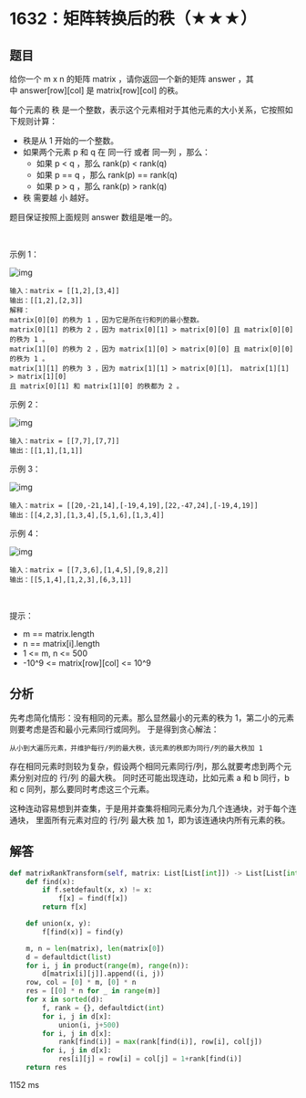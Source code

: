 # 1632：矩阵转换后的秩（★★★）




## 题目

给你一个 m x n 的矩阵 matrix ，请你返回一个新的矩阵 answer ，其中 answer[row][col] 是 matrix[row][col] 的秩。

每个元素的 秩 是一个整数，表示这个元素相对于其他元素的大小关系，它按照如下规则计算：
- 秩是从 1 开始的一个整数。
- 如果两个元素 p 和 q 在 同一行 或者 同一列 ，那么：
    - 如果 p < q ，那么 rank(p) < rank(q)
    - 如果 p == q ，那么 rank(p) == rank(q)
    - 如果 p > q ，那么 rank(p) > rank(q)
- 秩 需要越 小 越好。

题目保证按照上面规则 answer 数组是唯一的。

 

示例 1：

![img](https://assets.leetcode-cn.com/aliyun-lc-upload/uploads/2020/10/25/rank1.jpg)

    输入：matrix = [[1,2],[3,4]]
    输出：[[1,2],[2,3]]
    解释：
    matrix[0][0] 的秩为 1 ，因为它是所在行和列的最小整数。
    matrix[0][1] 的秩为 2 ，因为 matrix[0][1] > matrix[0][0] 且 matrix[0][0] 的秩为 1 。
    matrix[1][0] 的秩为 2 ，因为 matrix[1][0] > matrix[0][0] 且 matrix[0][0] 的秩为 1 。
    matrix[1][1] 的秩为 3 ，因为 matrix[1][1] > matrix[0][1]， matrix[1][1] > matrix[1][0] 
    且 matrix[0][1] 和 matrix[1][0] 的秩都为 2 。
示例 2：

![img](https://assets.leetcode-cn.com/aliyun-lc-upload/uploads/2020/10/25/rank2.jpg)

    输入：matrix = [[7,7],[7,7]]
    输出：[[1,1],[1,1]]
示例 3：

![img](https://assets.leetcode-cn.com/aliyun-lc-upload/uploads/2020/10/25/rank3.jpg)
    
    输入：matrix = [[20,-21,14],[-19,4,19],[22,-47,24],[-19,4,19]]
    输出：[[4,2,3],[1,3,4],[5,1,6],[1,3,4]]
示例 4：

![img](https://assets.leetcode-cn.com/aliyun-lc-upload/uploads/2020/10/25/rank4.jpg)
    
    输入：matrix = [[7,3,6],[1,4,5],[9,8,2]]
    输出：[[5,1,4],[1,2,3],[6,3,1]]
 

提示：
- m == matrix.length
- n == matrix[i].length
- 1 <= m, n <= 500
- -10^9 <= matrix[row][col] <= 10^9



## 分析

先考虑简化情形：没有相同的元素。那么显然最小的元素的秩为 1，第二小的元素则要考虑是否和最小元素同行或同列。
于是得到贪心解法：

    从小到大遍历元素，并维护每行/列的最大秩，该元素的秩即为同行/列的最大秩加 1

存在相同元素时则较为复杂，假设两个相同元素同行/列，那么就要考虑到两个元素分别对应的 行/列 的最大秩。
同时还可能出现连动，比如元素 a 和 b 同行，b 和 c 同列，那么要同时考虑这三个元素。

这种连动容易想到并查集，于是用并查集将相同元素分为几个连通块，对于每个连通块，
里面所有元素对应的 行/列 最大秩 加 1，即为该连通块内所有元素的秩。

## 解答


```python
def matrixRankTransform(self, matrix: List[List[int]]) -> List[List[int]]:
    def find(x):
        if f.setdefault(x, x) != x:
            f[x] = find(f[x])
        return f[x]

    def union(x, y):
        f[find(x)] = find(y)

    m, n = len(matrix), len(matrix[0])
    d = defaultdict(list)
    for i, j in product(range(m), range(n)):
        d[matrix[i][j]].append((i, j))
    row, col = [0] * m, [0] * n
    res = [[0] * n for _ in range(m)]
    for x in sorted(d):
        f, rank = {}, defaultdict(int)
        for i, j in d[x]:
            union(i, j+500)
        for i, j in d[x]:
            rank[find(i)] = max(rank[find(i)], row[i], col[j])
        for i, j in d[x]:
            res[i][j] = row[i] = col[j] = 1+rank[find(i)]
    return res
```
1152 ms


